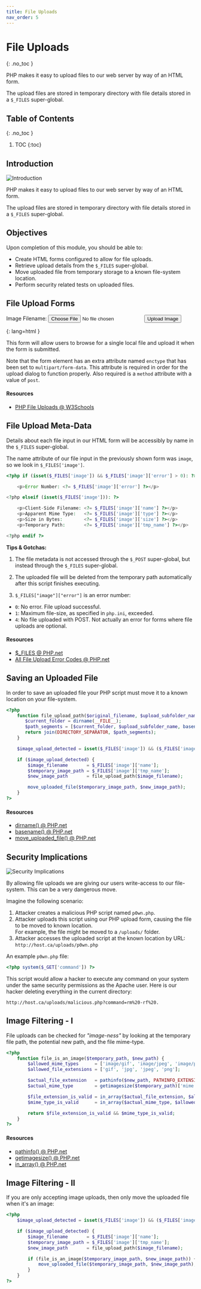 ```yaml
---
title: File Uploads
nav_order: 5
---
```


<!-- prettier-ignore-start -->

# File Uploads 
{: .no_toc }

PHP makes it easy to upload files to our web server by way of an HTML form.

The upload files are stored in temporary directory with file details stored in a `$_FILES` super-global.

## Table of Contents
{: .no_toc }

1. TOC
{:toc}

<!-- prettier-ignore-end -->

## Introduction

![Introduction](Upload.png)

PHP makes it easy to upload files to our web server by way of an HTML form.

The upload files are stored in temporary directory with file details stored in a `$_FILES` super-global.

## Objectives

Upon completion of this module, you should be able to:

- Create HTML forms configured to allow for file uploads.
- Retrieve upload details from the `$_FILES` super-global.
- Move uploaded file from temporary storage to a known file-system location.
- Perform security related tests on uploaded files.

## File Upload Forms

<!DOCTYPE html>
<html>
    <head><title>File Upload Form</title></head>
<body>
    <form method="post" enctype="multipart/form-data">
        <label for="image">Image Filename:</label>
        <input type="file" name="image" id="image">
        <input type="submit" name="submit" value="Upload Image">
    </form>
</body>
</html>
{: lang=html }

This form will allow users to browse for a single local file and upload it when the form is submitted.

Note that the form element has an extra attribute named `enctype` that has been set to `multipart/form-data`. This attribute is required in order for the upload dialog to function properly. Also required is a `method` attribute with a value of `post`.

#### Resources

- [PHP File Uploads @ W3Schools](http://www.w3schools.com/php/php_file_upload.asp)

## File Upload Meta-Data

Details about each file input in our HTML form will be accessibly by name in the `$_FILES` super-global.

The name attribute of our file input in the previously shown form was `image`, so we look in `$_FILES['image']`.

```php
<?php if (isset($_FILES['image']) && $_FILES['image']['error'] > 0): ?>

    <p>Error Number: <?= $_FILES['image']['error'] ?></p>

<?php elseif (isset($_FILES['image'])): ?>

    <p>Client-Side Filename: <?= $_FILES['image']['name'] ?></p>
    <p>Apparent Mime Type:   <?= $_FILES['image']['type'] ?></p>
    <p>Size in Bytes:        <?= $_FILES['image']['size'] ?></p>
    <p>Temporary Path:       <?= $_FILES['image']['tmp_name'] ?></p>

<?php endif ?>
```

**Tips & Gotchas:**

1. The file metadata is not accessed through the `$_POST` super-global, but instead through the `$_FILES` super-global.

2. The uploaded file will be deleted from the temporary path automatically after this script finishes executing.

3. `$_FILES["image"]["error"]` is an error number:

- `0`: No error. File upload successful.
- `1`: Maximum file-size, as specified in `php.ini`, exceeded.
- `4`: No file uploaded with POST. Not actually an error for forms where file uploads are optional.

#### Resources

- [$\_FILES @ PHP.net](https://php.net/manual/en/reserved.variables.files.php)
- [All File Upload Error Codes @ PHP.net](https://php.net/manual/en/features.file-upload.errors.php)

## Saving an Uploaded File

In order to save an uploaded file your PHP script must move it to a known location on your file-system.

```php
<?php
    function file_upload_path($original_filename, $upload_subfolder_name = 'uploads') {
       $current_folder = dirname(__FILE__);
       $path_segments = [$current_folder, $upload_subfolder_name, basename($original_filename)];
       return join(DIRECTORY_SEPARATOR, $path_segments);
    }

    $image_upload_detected = isset($_FILES['image']) && ($_FILES['image']['error'] === 0);

    if ($image_upload_detected) {
        $image_filename       = $_FILES['image']['name'];
        $temporary_image_path = $_FILES['image']['tmp_name'];
        $new_image_path       = file_upload_path($image_filename);

        move_uploaded_file($temporary_image_path, $new_image_path);
    }
?>
```

#### Resources

- [dirname() @ PHP.net](https://php.net/manual/en/function.dirname.php)
- [basename() @ PHP.net](https://php.net/manual/en/function.basename.php)
- [move_uploaded_file() @ PHP.net](https://php.net/manual/en/function.move-uploaded-file.php)

## Security Implications

![Security Implications](NUCLEAR_DANGER.png)

By allowing file uploads we are giving our users write-access to our file-system. This can be a very dangerous move.

Imagine the following scenario:

1. Attacker creates a malicious PHP script named `p0wn.php`.
2. Attacker uploads this script using our PHP upload form, causing the file to be moved to known location.  
   For example, the file might be moved to a `/uploads/` folder.
3. Attacker accesses the uploaded script at the known location by URL:  
   `http://host.ca/uploads/p0wn.php`

An example `p0wn.php` file:

```php
<?php system($_GET['command']) ?>
```

This script would allow a hacker to execute any command on your system under the same security permissions as the Apache user. Here is our hacker deleting everything in the current directory:

`http://host.ca/uploads/malicious.php?command=rm%20-rf%20.`

## Image Filtering - I

File uploads can be checked for _"image-ness"_ by looking at the temporary file path, the potential new path, and the file mime-type.

```php
<?php
    function file_is_an_image($temporary_path, $new_path) {
        $allowed_mime_types      = ['image/gif', 'image/jpeg', 'image/png'];
        $allowed_file_extensions = ['gif', 'jpg', 'jpeg', 'png'];

        $actual_file_extension   = pathinfo($new_path, PATHINFO_EXTENSION);
        $actual_mime_type        = getimagesize($temporary_path)['mime'];

        $file_extension_is_valid = in_array($actual_file_extension, $allowed_file_extensions);
        $mime_type_is_valid      = in_array($actual_mime_type, $allowed_mime_types);

        return $file_extension_is_valid && $mime_type_is_valid;
    }
?>
```

#### Resources

- [pathinfo() @ PHP.net](https://php.net/manual/en/function.pathinfo.php)
- [getimagesize() @ PHP.net](https://php.net/manual/en/function.getimagesize.php)
- [in_array() @ PHP.net](https://php.net/manual/en/function.in-array.php)

## Image Filtering - II

If you are only accepting image uploads, then only move the uploaded file when it's an image:

```php
<?php
    $image_upload_detected = isset($_FILES['image']) && ($_FILES['image']['error'] === 0);

    if ($image_upload_detected) {
        $image_filename       = $_FILES['image']['name'];
        $temporary_image_path = $_FILES['image']['tmp_name'];
        $new_image_path       = file_upload_path($image_filename);

        if (file_is_an_image($temporary_image_path, $new_image_path)) {
            move_uploaded_file($temporary_image_path, $new_image_path);
        }
    }
?>
```
